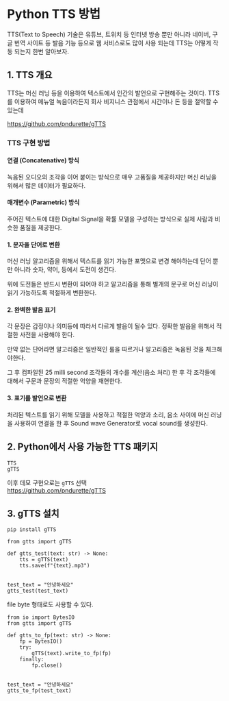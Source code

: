 # Python TTS 방법

TTS(Text to Speech) 기술은 유튜브, 트위치 등 인터넷 방송 뿐만 아니라
네이버, 구글 번역 사이트 등 발음 기능 등으로 웹 서비스로도 많이 사용 되는데
TTS는 어떻게 작동 되는지 한번 알아보자.


## 1. TTS 개요
TTS는 머신 러닝 등을 이용하여 텍스트에서 인간의 발언으로 구현해주는 것이다.
TTS를 이용하여 메뉴얼 녹음이라든지 회사 비지니스 관점에서 시간이나 돈 등을 절약할 수 있는데

https://github.com/pndurette/gTTS


### TTS 구현 방법
#### 연결 (Concatenative) 방식
녹음된 오디오의 조각을 이어 붙이는 방식으로 
매우 고품질을 제공하지만 머신 러닝을 위해서 많은 데이터가 필요하다.

#### 매개변수 (Parametric) 방식
주어진 텍스트에 대한 Digital Signal을 확률 모델을 구성하는 방식으로
실제 사람과 비슷한 품질을 제공한다. 

#### 1. 문자을 단어로 변환  
머신 러닝 알고리즘을 위해서 텍스트를 읽기 가능한 포맷으로 변경 해야하는데
단어 뿐만 아니라 숫자, 약어, 등에서 도전이 생긴다.

위에 도전들은 반드시 변환이 되어야 하고 알고리즘을 통해 별개의 문구로 
머신 러닝이 읽기 가능하도록 적절하게 변환한다. 

#### 2. 완벽한 발음 표기
각 문장은 감정이나 의미등에 따라서 다르게 발음이 될수 있다.
정확한 발음을 위해서 적절한 사전을 사용해야 한다.

만약 없는 단어라면 알고리즘은 일반적인 룰을 따르거나
알고리즘은 녹음된 것을 체크해야한다.

그 후 컴파일된 25 milli second 조각들의 개수를 계산(음소 처리) 한 후
각 조각들에 대해서 구문과 문장의 적절한 억양을 재현한다.

#### 3. 표기를 발언으로 변환
처리된 텍스트를 읽기 위해 모델을 사용하고 
적절한 억양과 소리, 음소 사이에 머신 러닝을 사용하여 연결을 한 후
Sound wave Generator로 vocal sound를 생성한다.



## 2. Python에서 사용 가능한 TTS 패키지
```shell
TTS
gTTS
```
이후 데모 구현으로는 `gTTS` 선택  
https://github.com/pndurette/gTTS



## 3. gTTS 설치
```shell
pip install gTTS
```

```shell
from gtts import gTTS

def gtts_test(text: str) -> None:
    tts = gTTS(text)
    tts.save(f"{text}.mp3")


test_text = "안녕하세요"
gtts_test(test_text)
```

file byte 형태로도 사용할 수 있다.
```shell
from io import BytesIO
from gtts import gTTS

def gtts_to_fp(text: str) -> None:
    fp = BytesIO()
    try:
        gTTS(text).write_to_fp(fp)
    finally:
        fp.close()


test_text = "안녕하세요"
gtts_to_fp(test_text)
```